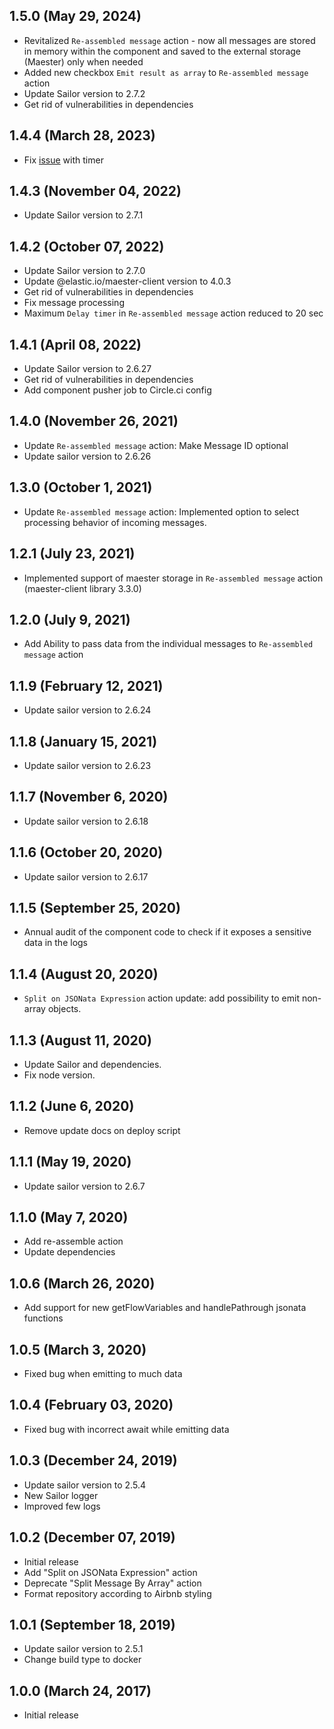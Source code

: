 ## 1.5.0 (May 29, 2024)
* Revitalized `Re-assembled message` action - now all messages are stored in memory within the component and saved to the external storage (Maester) only when needed
* Added new checkbox `Emit result as array` to `Re-assembled message` action
* Update Sailor version to 2.7.2
* Get rid of vulnerabilities in dependencies

## 1.4.4 (March 28, 2023)
* Fix [issue](https://github.com/elasticio/splitter-component/issues/97) with timer

## 1.4.3 (November 04, 2022)
* Update Sailor version to 2.7.1

## 1.4.2 (October 07, 2022)
* Update Sailor version to 2.7.0
* Update @elastic.io/maester-client version to 4.0.3
* Get rid of vulnerabilities in dependencies
* Fix message processing
* Maximum `Delay timer` in `Re-assembled message` action reduced to 20 sec

## 1.4.1 (April 08, 2022)
* Update Sailor version to 2.6.27
* Get rid of vulnerabilities in dependencies
* Add component pusher job to Circle.ci config

## 1.4.0 (November 26, 2021)
* Update `Re-assembled message` action: Make Message ID optional 
* Update sailor version to 2.6.26

## 1.3.0 (October 1, 2021)
* Update `Re-assembled message` action: Implemented option to select processing behavior of incoming messages.

## 1.2.1 (July 23, 2021)
* Implemented support of maester storage in `Re-assembled message` action (maester-client library 3.3.0)

## 1.2.0 (July 9, 2021)
* Add Ability to pass data from the individual messages to `Re-assembled message` action

## 1.1.9 (February 12, 2021)
* Update sailor version to 2.6.24

## 1.1.8 (January 15, 2021)
* Update sailor version to 2.6.23

## 1.1.7 (November 6, 2020)
* Update sailor version to 2.6.18

## 1.1.6 (October 20, 2020)
* Update sailor version to 2.6.17

## 1.1.5 (September 25, 2020)
* Annual audit of the component code to check if it exposes a sensitive data in the logs

## 1.1.4 (August 20, 2020)
* `Split on JSONata Expression` action update: add possibility to emit non-array objects.

## 1.1.3 (August 11, 2020)
* Update Sailor and dependencies.
* Fix node version.

## 1.1.2 (June 6, 2020)
* Remove update docs on deploy script

## 1.1.1 (May 19, 2020)
* Update sailor version to 2.6.7

## 1.1.0 (May 7, 2020)
* Add re-assemble action
* Update dependencies

## 1.0.6 (March 26, 2020)
* Add support for new getFlowVariables and handlePathrough jsonata functions

## 1.0.5 (March 3, 2020)
* Fixed bug when emitting to much data

## 1.0.4 (February 03, 2020)
* Fixed bug with incorrect await while emitting data

## 1.0.3 (December 24, 2019)
* Update sailor version to 2.5.4
* New Sailor logger
* Improved few logs

## 1.0.2 (December 07, 2019)
* Initial release
* Add "Split on JSONata Expression" action
* Deprecate "Split Message By Array" action
* Format repository according to Airbnb styling

## 1.0.1 (September 18, 2019)
* Update sailor version to 2.5.1
* Change build type to docker

## 1.0.0 (March 24, 2017)
* Initial release
